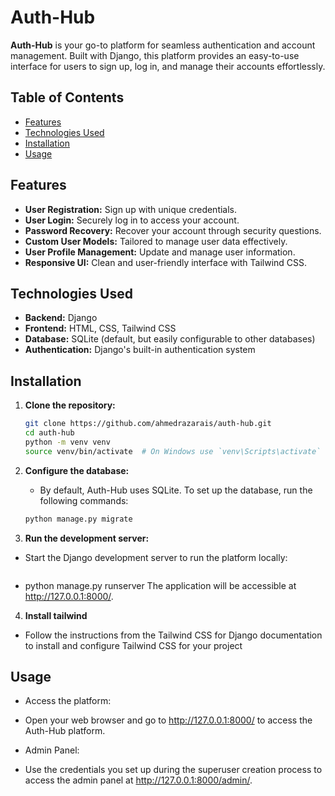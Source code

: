 # Auth-Hub

**Auth-Hub** is your go-to platform for seamless authentication and account management. Built with Django, this platform provides an easy-to-use interface for users to sign up, log in, and manage their accounts effortlessly.

## Table of Contents

- [Features](#features)
- [Technologies Used](#technologies-used)
- [Installation](#installation)
- [Usage](#usage)

## Features

- **User Registration:** Sign up with unique credentials.
- **User Login:** Securely log in to access your account.
- **Password Recovery:** Recover your account through security questions.
- **Custom User Models:** Tailored to manage user data effectively.
- **User Profile Management:** Update and manage user information.
- **Responsive UI:** Clean and user-friendly interface with Tailwind CSS.

## Technologies Used

- **Backend:** Django
- **Frontend:** HTML, CSS, Tailwind CSS
- **Database:** SQLite (default, but easily configurable to other databases)
- **Authentication:** Django's built-in authentication system

## Installation

1. **Clone the repository:**

   ```bash
   git clone https://github.com/ahmedrazarais/auth-hub.git
   cd auth-hub
   python -m venv venv
   source venv/bin/activate  # On Windows use `venv\Scripts\activate`

2. **Configure the database:**
    - By default, Auth-Hub uses SQLite. To set up the database, run the following commands:


   ```bash
   python manage.py migrate

3. **Run the development server:**

- Start the Django development server to run the platform locally:

  ```bash

-  python manage.py runserver The application will be accessible at http://127.0.0.1:8000/.

4. **Install tailwind**

- Follow the instructions from the Tailwind CSS for Django documentation to install and configure Tailwind CSS for your project

## Usage
- Access the platform:

- Open your web browser and go to http://127.0.0.1:8000/ to access the Auth-Hub platform.

- Admin Panel:

- Use the credentials you set up during the superuser creation process to access the admin panel at http://127.0.0.1:8000/admin/.
